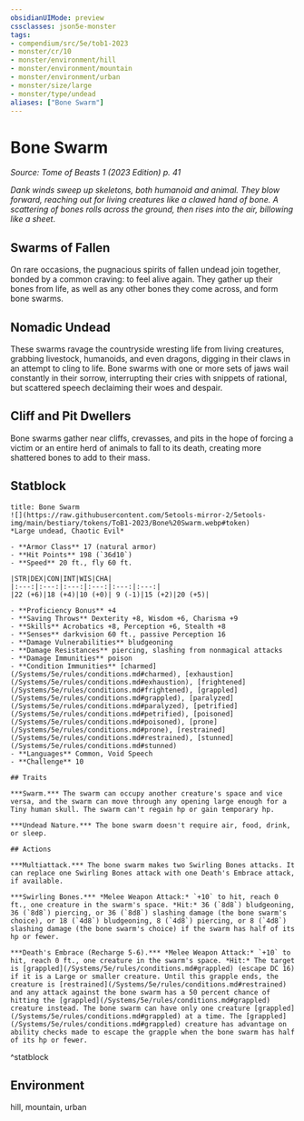 ```yaml
---
obsidianUIMode: preview
cssclasses: json5e-monster
tags:
- compendium/src/5e/tob1-2023
- monster/cr/10
- monster/environment/hill
- monster/environment/mountain
- monster/environment/urban
- monster/size/large
- monster/type/undead
aliases: ["Bone Swarm"]
---
```

# Bone Swarm
*Source: Tome of Beasts 1 (2023 Edition) p. 41*  

*Dank winds sweep up skeletons, both humanoid and animal. They blow forward, reaching out for living creatures like a clawed hand of bone. A scattering of bones rolls across the ground, then rises into the air, billowing like a sheet*.

## Swarms of Fallen

On rare occasions, the pugnacious spirits of fallen undead join together, bonded by a common craving: to feel alive again. They gather up their bones from life, as well as any other bones they come across, and form bone swarms.

## Nomadic Undead

These swarms ravage the countryside wresting life from living creatures, grabbing livestock, humanoids, and even dragons, digging in their claws in an attempt to cling to life. Bone swarms with one or more sets of jaws wail constantly in their sorrow, interrupting their cries with snippets of rational, but scattered speech declaiming their woes and despair.

## Cliff and Pit Dwellers

Bone swarms gather near cliffs, crevasses, and pits in the hope of forcing a victim or an entire herd of animals to fall to its death, creating more shattered bones to add to their mass.

## Statblock

```ad-statblock
title: Bone Swarm
![](https://raw.githubusercontent.com/5etools-mirror-2/5etools-img/main/bestiary/tokens/ToB1-2023/Bone%20Swarm.webp#token)
*Large undead, Chaotic Evil*

- **Armor Class** 17 (natural armor)
- **Hit Points** 198 (`36d10`)
- **Speed** 20 ft., fly 60 ft.

|STR|DEX|CON|INT|WIS|CHA|
|:---:|:---:|:---:|:---:|:---:|:---:|
|22 (+6)|18 (+4)|10 (+0)| 9 (-1)|15 (+2)|20 (+5)|

- **Proficiency Bonus** +4
- **Saving Throws** Dexterity +8, Wisdom +6, Charisma +9
- **Skills** Acrobatics +8, Perception +6, Stealth +8
- **Senses** darkvision 60 ft., passive Perception 16
- **Damage Vulnerabilities** bludgeoning
- **Damage Resistances** piercing, slashing from nonmagical attacks
- **Damage Immunities** poison
- **Condition Immunities** [charmed](/Systems/5e/rules/conditions.md#charmed), [exhaustion](/Systems/5e/rules/conditions.md#exhaustion), [frightened](/Systems/5e/rules/conditions.md#frightened), [grappled](/Systems/5e/rules/conditions.md#grappled), [paralyzed](/Systems/5e/rules/conditions.md#paralyzed), [petrified](/Systems/5e/rules/conditions.md#petrified), [poisoned](/Systems/5e/rules/conditions.md#poisoned), [prone](/Systems/5e/rules/conditions.md#prone), [restrained](/Systems/5e/rules/conditions.md#restrained), [stunned](/Systems/5e/rules/conditions.md#stunned)
- **Languages** Common, Void Speech
- **Challenge** 10

## Traits

***Swarm.*** The swarm can occupy another creature's space and vice versa, and the swarm can move through any opening large enough for a Tiny human skull. The swarm can't regain hp or gain temporary hp.

***Undead Nature.*** The bone swarm doesn't require air, food, drink, or sleep.

## Actions

***Multiattack.*** The bone swarm makes two Swirling Bones attacks. It can replace one Swirling Bones attack with one Death's Embrace attack, if available.

***Swirling Bones.*** *Melee Weapon Attack:* `+10` to hit, reach 0 ft., one creature in the swarm's space. *Hit:* 36 (`8d8`) bludgeoning, 36 (`8d8`) piercing, or 36 (`8d8`) slashing damage (the bone swarm's choice), or 18 (`4d8`) bludgeoning, 8 (`4d8`) piercing, or 8 (`4d8`) slashing damage (the bone swarm's choice) if the swarm has half of its hp or fewer.

***Death's Embrace (Recharge 5-6).*** *Melee Weapon Attack:* `+10` to hit, reach 0 ft., one creature in the swarm's space. *Hit:* The target is [grappled](/Systems/5e/rules/conditions.md#grappled) (escape DC 16) if it is a Large or smaller creature. Until this grapple ends, the creature is [restrained](/Systems/5e/rules/conditions.md#restrained) and any attack against the bone swarm has a 50 percent chance of hitting the [grappled](/Systems/5e/rules/conditions.md#grappled) creature instead. The bone swarm can have only one creature [grappled](/Systems/5e/rules/conditions.md#grappled) at a time. The [grappled](/Systems/5e/rules/conditions.md#grappled) creature has advantage on ability checks made to escape the grapple when the bone swarm has half of its hp or fewer.
```
^statblock

## Environment

hill, mountain, urban